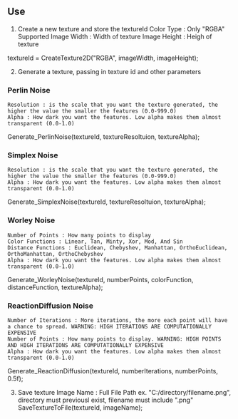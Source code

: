 ## Use

1. Create a new texture and store the textureId
    Color Type : Only "RGBA" Supported
    Image Width : Width of texture
    Image Height : Heigh of texture

textureId = CreateTexture2D("RGBA", imageWidth, imageHeight);

2. Generate a texture, passing in texture id and other parameters

### Perlin Noise
    Resolution : is the scale that you want the texture generated, the higher the value the smaller the features (0.0-999.0)
    Alpha : How dark you want the features. Low alpha makes them almost transparent (0.0-1.0)

Generate_PerlinNoise(textureId, textureResoltuion, textureAlpha);

### Simplex Noise
    Resolution : is the scale that you want the texture generated, the higher the value the smaller the features (0.0-999.0)
    Alpha : How dark you want the features. Low alpha makes them almost transparent (0.0-1.0)

Generate_SimplexNoise(textureId, textureResoltuion, textureAlpha);

### Worley Noise
    Number of Points : How many points to display
    Color Functions : Linear, Tan, Minty, Xor, Mod, And Sin
    Distance Functions : Euclidean, Chebyshev, Manhattan, OrthoEuclidean, OrthoManhattan, OrthoChebyshev
    Alpha : How dark you want the features. Low alpha makes them almost transparent (0.0-1.0)
    
Generate_WorleyNoise(textureId, numberPoints, colorFunction, distanceFunction, textureAlpha);


### ReactionDiffusion Noise
    Number of Iterations : More iterations, the more each point will have a chance to spread. WARNING: HIGH ITERATIONS ARE COMPUTATIONALLY EXPENSIVE
    Number of Points : How many points to display. WARNING: HIGH POINTS AND HIGH ITERATIONS ARE COMPUTATIONALLY EXPENSIVE
    Alpha : How dark you want the features. Low alpha makes them almost transparent (0.0-1.0)
    
Generate_ReactionDiffusion(textureId, numberIterations, numberPoints, 0.5f);



3. Save texture
    Image Name : Full File Path ex. "C:/directory/filename.png", directory must previousl exist, filename must include ".png"
        SaveTextureToFile(textureId, imageName);